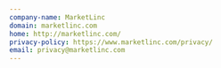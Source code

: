 ```yaml
---
company-name: MarketLinc
domain: marketlinc.com
home: http://marketlinc.com/
privacy-policy: https://www.marketlinc.com/privacy/
email: privacy@marketlinc.com
---
```




